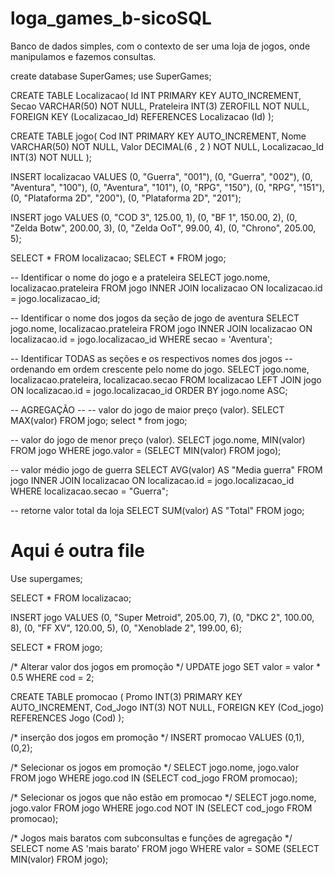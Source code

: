 # loga_games_b-sicoSQL
Banco de dados simples, com o contexto de ser uma loja de jogos, onde manipulamos e fazemos consultas.

create database SuperGames;
use SuperGames;

CREATE TABLE Localizacao(
	Id INT PRIMARY KEY AUTO_INCREMENT,
    Secao VARCHAR(50) NOT NULL,
    Prateleira INT(3) ZEROFILL NOT NULL,
    FOREIGN KEY (Localizacao_Id)
		REFERENCES Localizacao (Id)
);

CREATE TABLE jogo(
	Cod INT PRIMARY KEY AUTO_INCREMENT,
    Nome VARCHAR(50) NOT NULL,
    Valor DECIMAL(6 , 2 ) NOT NULL,
    Localizacao_Id INT(3) NOT NULL
);

INSERT localizacao VALUES
(0, "Guerra", "001"),
(0, "Guerra", "002"),
(0, "Aventura", "100"),
(0, "Aventura", "101"),
(0, "RPG", "150"),
(0, "RPG", "151"),
(0, "Plataforma 2D", "200"),
(0, "Plataforma 2D", "201");

INSERT jogo VALUES
(0, "COD 3", 125.00, 1),
(0, "BF 1", 150.00, 2),
(0, "Zelda Botw", 200.00, 3),
(0, "Zelda OoT", 99.00, 4),
(0, "Chrono", 205.00, 5);

SELECT * FROM localizacao;
SELECT * FROM jogo;

-- Identificar o nome do jogo e a prateleira
SELECT jogo.nome, localizacao.prateleira
FROM jogo INNER JOIN localizacao
ON localizacao.id = jogo.localizacao_id;

-- Identificar o nome dos jogos da seção de jogo de aventura
SELECT jogo.nome, localizacao.prateleira
FROM jogo INNER JOIN localizacao
ON localizacao.id = jogo.localizacao_id
WHERE secao = 'Aventura';

-- Identificar TODAS as seções e os respectivos nomes dos jogos
-- ordenando em ordem crescente pelo nome do jogo.
SELECT jogo.nome, localizacao.prateleira, localizacao.secao
FROM localizacao LEFT JOIN jogo 
ON localizacao.id = jogo.localizacao_id
ORDER BY jogo.nome ASC;

-- AGREGAÇÃO -- 
-- valor do jogo de maior preço (valor).
SELECT MAX(valor) FROM jogo;
select * from jogo;

-- valor do jogo de menor preço (valor).
SELECT jogo.nome, MIN(valor)
FROM jogo
WHERE jogo.valor = (SELECT MIN(valor) FROM jogo);

-- valor médio jogo de  guerra
SELECT AVG(valor) AS "Media guerra"
FROM jogo INNER JOIN localizacao
ON localizacao.id = jogo.localizacao_id
WHERE localizacao.secao = "Guerra";

-- retorne valor total da loja
SELECT SUM(valor) AS "Total" FROM jogo;

# Aqui é outra file
Use supergames;

SELECT * FROM localizacao;

INSERT jogo VALUES 
(0, "Super Metroid", 205.00, 7),
(0, "DKC 2", 100.00, 8),
(0, "FF XV", 120.00, 5),
(0, "Xenoblade 2", 199.00, 6);

SELECT * FROM jogo;

/* Alterar valor dos jogos em promoção */
UPDATE jogo SET valor = valor * 0.5
WHERE cod = 2;

CREATE TABLE promocao (
	Promo INT(3) PRIMARY KEY AUTO_INCREMENT,
    Cod_Jogo INT(3) NOT NULL,
    FOREIGN KEY (Cod_jogo)
		REFERENCES Jogo (Cod)
);

/* inserção dos jogos em promoção */
INSERT promocao VALUES (0,1), (0,2);

/* Selecionar os jogos em promoção */
SELECT jogo.nome, jogo.valor
FROM jogo
WHERE jogo.cod IN (SELECT cod_jogo FROM promocao);

/* Selecionar os jogos que não estão em promocao */
SELECT jogo.nome, jogo.valor
FROM jogo
WHERE jogo.cod NOT IN (SELECT cod_jogo FROM promocao);

/* Jogos mais baratos com subconsultas e funções de agregação */
SELECT nome AS 'mais barato'
FROM jogo WHERE valor = SOME (SELECT MIN(valor) FROM jogo);



